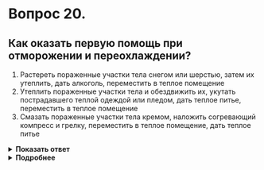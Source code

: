 # Вопрос 20.

## Как оказать первую помощь при отморожении и переохлаждении?

1. Растереть пораженные участки тела снегом или шерстью, затем их утеплить, дать алкоголь, переместить в теплое помещение
2. Утеплить пораженные участки тела и обездвижить их, укутать пострадавшего теплой одеждой или пледом, дать теплое питье, переместить в теплое помещение
3. Смазать пораженные участки тела кремом, наложить согревающий компресс и грелку, переместить в теплое помещение, дать теплое питье

<details>
<summary><b>Показать ответ</b></summary>
Правильный ответ: 2
</details>
<details>
<summary><b>Подробнее</b></summary>
Давать алкоголь на морозе ЗАПРЕЩЕНО, он расширяет сосуды кожи, усиливая отдачу тепла организмом. При отморожении и переохлаждении необходимо максимально снизить потери тепла с поверхности тела пострадавшего. Для этого утепляют пораженные участки тела и обездвиживают их, укутывают пострадавшего теплой одеждой или пледом, дают теплое питье, перемещают в теплое помещение.
</details>